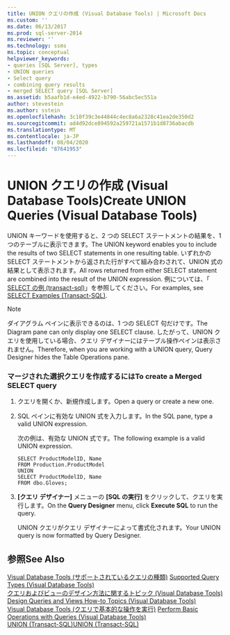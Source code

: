 ```yaml
---
title: UNION クエリの作成 (Visual Database Tools) | Microsoft Docs
ms.custom: ''
ms.date: 06/13/2017
ms.prod: sql-server-2014
ms.reviewer: ''
ms.technology: ssms
ms.topic: conceptual
helpviewer_keywords:
- queries [SQL Server], types
- UNION queries
- Select query
- combining query results
- merged SELECT query [SQL Server]
ms.assetid: b5aafb1d-e4ed-4922-b790-56abc5ec551a
author: stevestein
ms.author: sstein
ms.openlocfilehash: 3c10f39c3e44844c4ec8a6a2328c41ea2de350d2
ms.sourcegitcommit: ad4d92dce894592a259721a1571b1d8736abacdb
ms.translationtype: MT
ms.contentlocale: ja-JP
ms.lasthandoff: 08/04/2020
ms.locfileid: "87641953"
---
```

# <a name="create-union-queries-visual-database-tools"></a><span data-ttu-id="bd62d-102">UNION クエリの作成 (Visual Database Tools)</span><span class="sxs-lookup"><span data-stu-id="bd62d-102">Create UNION Queries (Visual Database Tools)</span></span>
  <span data-ttu-id="bd62d-103">UNION キーワードを使用すると、2 つの SELECT ステートメントの結果を、1 つのテーブルに表示できます。</span><span class="sxs-lookup"><span data-stu-id="bd62d-103">The UNION keyword enables you to include the results of two SELECT statements in one resulting table.</span></span> <span data-ttu-id="bd62d-104">いずれかの SELECT ステートメントから返された行がすべて組み合わされて、UNION 式の結果として表示されます。</span><span class="sxs-lookup"><span data-stu-id="bd62d-104">All rows returned from either SELECT statement are combined into the result of the UNION expression.</span></span> <span data-ttu-id="bd62d-105">例については、「 [SELECT の例 &#40;transact-sql&#41;](/sql/t-sql/queries/select-examples-transact-sql)」を参照してください。</span><span class="sxs-lookup"><span data-stu-id="bd62d-105">For examples, see [SELECT Examples &#40;Transact-SQL&#41;](/sql/t-sql/queries/select-examples-transact-sql).</span></span>  
  
> [!NOTE]  
>  <span data-ttu-id="bd62d-106">ダイアグラム ペインに表示できるのは、1 つの SELECT 句だけです。</span><span class="sxs-lookup"><span data-stu-id="bd62d-106">The Diagram pane can only display one SELECT clause.</span></span> <span data-ttu-id="bd62d-107">したがって、UNION クエリを使用している場合、クエリ デザイナーにはテーブル操作ペインは表示されません。</span><span class="sxs-lookup"><span data-stu-id="bd62d-107">Therefore, when you are working with a UNION query, Query Designer hides the Table Operations pane.</span></span>  
  
### <a name="to-create-a-merged-select-query"></a><span data-ttu-id="bd62d-108">マージされた選択クエリを作成するには</span><span class="sxs-lookup"><span data-stu-id="bd62d-108">To create a Merged SELECT query</span></span>  
  
1.  <span data-ttu-id="bd62d-109">クエリを開くか、新規作成します。</span><span class="sxs-lookup"><span data-stu-id="bd62d-109">Open a query or create a new one.</span></span>  
  
2.  <span data-ttu-id="bd62d-110">SQL ペインに有効な UNION 式を入力します。</span><span class="sxs-lookup"><span data-stu-id="bd62d-110">In the SQL pane, type a valid UNION expression.</span></span>  
  
     <span data-ttu-id="bd62d-111">次の例は、有効な UNION 式です。</span><span class="sxs-lookup"><span data-stu-id="bd62d-111">The following example is a valid UNION expression.</span></span>  
  
    ```  
    SELECT ProductModelID, Name  
    FROM Production.ProductModel  
    UNION  
    SELECT ProductModelID, Name   
    FROM dbo.Gloves;  
    ```  
  
3.  <span data-ttu-id="bd62d-112">**[クエリ デザイナー]** メニューの **[SQL の実行]** をクリックして、クエリを実行します。</span><span class="sxs-lookup"><span data-stu-id="bd62d-112">On the **Query Designer** menu, click **Execute SQL** to run the query.</span></span>  
  
     <span data-ttu-id="bd62d-113">UNION クエリがクエリ デザイナーによって書式化されます。</span><span class="sxs-lookup"><span data-stu-id="bd62d-113">Your UNION query is now formatted by Query Designer.</span></span>  
  
## <a name="see-also"></a><span data-ttu-id="bd62d-114">参照</span><span class="sxs-lookup"><span data-stu-id="bd62d-114">See Also</span></span>  
 <span data-ttu-id="bd62d-115">[Visual Database Tools &#40;サポートされているクエリの種類&#41;](visual-database-tools.md) </span><span class="sxs-lookup"><span data-stu-id="bd62d-115">[Supported Query Types &#40;Visual Database Tools&#41;](visual-database-tools.md) </span></span>  
 <span data-ttu-id="bd62d-116">[クエリおよびビューのデザイン方法に関するトピック &#40;Visual Database Tools&#41;](design-queries-and-views-how-to-topics-visual-database-tools.md) </span><span class="sxs-lookup"><span data-stu-id="bd62d-116">[Design Queries and Views How-to Topics &#40;Visual Database Tools&#41;](design-queries-and-views-how-to-topics-visual-database-tools.md) </span></span>  
 <span data-ttu-id="bd62d-117">[Visual Database Tools &#40;クエリで基本的な操作を実行&#41;](perform-basic-operations-with-queries-visual-database-tools.md) </span><span class="sxs-lookup"><span data-stu-id="bd62d-117">[Perform Basic Operations with Queries &#40;Visual Database Tools&#41;](perform-basic-operations-with-queries-visual-database-tools.md) </span></span>  
 [<span data-ttu-id="bd62d-118">UNION &#40;Transact-SQL&#41;</span><span class="sxs-lookup"><span data-stu-id="bd62d-118">UNION &#40;Transact-SQL&#41;</span></span>](/sql/t-sql/language-elements/set-operators-union-transact-sql)  
  
  
